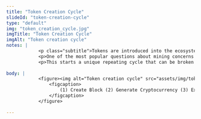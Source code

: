 ```yaml
--- 
title: "Token Creation Cycle"
slideId: "token-creation-cycle"
type: "default"
img: "token_creation_cycle.jpg"
imgTitle: "Token Creation Cycle"
imgAlt: "Token creation cycle"
notes: | 
            <p class="subtitle">Tokens are introduced into the ecosystem through a unique feedback relationship.</p>
            <p>One of the most popular questions about mining concerns how tokens are introduced into the Bitcoin ecosystem. Tokens are created every time a block is mined, and rewarded to whichever miner wins the right to the next block. The maximum of bitcoin that will ever be mined is set at 21 million coins. The very first block, known as the genesis block, was mined by Satoshi Nakamoto, as were several successive blocks. The first block rewards were 50 bitcoin.</p>
            <p>This starts a unique repeating cycle that can be broken into four steps.</p>
        
body: | 
            <figure><img alt="Token creation cycle" src="assets/img/token_creation_cycle.jpg" title="Token Creation Cycle">
                <figcaption>
                    (1) Create Block (2) Generate Cryptocurrency (3) Exchange for Resources (4) Collect Transaction Fees
                </figcaption>
            </figure>
        
---
```

